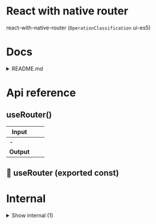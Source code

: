 # React with native router

react-with-native-router (`OperationClassification` ui-es5)



# Docs

<details><summary>README.md</summary>
    
  # Router

## `NB: Experimental package!`

`react-with-native-router` exposes `useNavigation` and `useRouter` which are 1:1 wrappers around `useNavigation` from `react-navigation` and `useRouter` from `next/router` respectively, and provide the most suitable result on web and native.

Creating screens and pages should still be done with `react-navigation` on `react-native` and using the `/pages` folder in `next.js`.

## Installation

```bash
yarn add react-with-native-router
```

In react-native-apps, you also need to be using [react-navigation](https://reactnavigation.org/) in order to use this.

## Usage

```tsx
import { useRouter, useNavigation } from "react-with-native-router";
import { Button, P } from "react-with-native";
const YourPage = () => {
  // of course, it's better to just use one of them
  // as they have the same functionality (just a different api)
  const router = useRouter();
  const navigation = useNavigation();

  return (
    <Div>
      <Button onClick={() => router.push("/")}>
        <P>Go home</P>
      </Button>

      <Button onClick={() => navigation.navigate("login")}>
        <P>Login</P>
      </Button>
    </Div>
  );
};
```

  </details>

# Api reference

## useRouter()

| Input      |    |    |
| ---------- | -- | -- |
| - | | |
| **Output** |    |    |



## 📄 useRouter (exported const)

# Internal

<details><summary>Show internal (1)</summary>
    
  # useNavigation()




| Input      |    |    |
| ---------- | -- | -- |
| - | | |
| **Output** | { addListener: {  }, <br />canGoBack: {  }, <br />dispatch: {  }, <br />getParent: {  }, <br />getState: {  }, <br />goBack: {  }, <br />isFocused: {  }, <br />removeListener: {  }, <br />reset: {  }, <br />setOptions: {  }, <br />setParams: {  }, <br />navigate: {  }, <br /> }   |    |

  </details>

